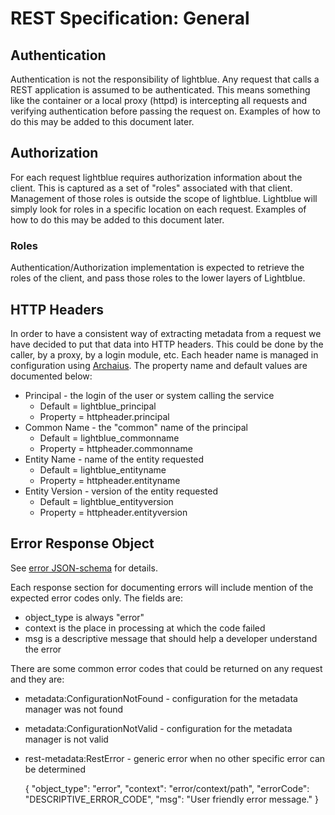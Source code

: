 # REST Specification: General

## Authentication
Authentication is not the responsibility of lightblue.  Any request that calls a REST application is assumed to be authenticated.  This means something like the container or a local proxy (httpd) is intercepting all requests and verifying authentication before passing the request on.  Examples of how to do this may be added to this document later.

## Authorization
For each request lightblue requires authorization information about the client.  This is captured as a set of "roles" associated with that client.  Management of those roles is outside the scope of lightblue.  Lightblue will simply look for roles in a specific location on each request.  Examples of how to do this may be added to this document later.

### Roles
Authentication/Authorization implementation is expected to retrieve the roles of the client, and pass those roles to the lower layers of Lightblue.

## HTTP Headers
In order to have a consistent way of extracting metadata from a request we have decided to put that data into HTTP headers.  This could be done by the caller, by a proxy, by a login module, etc.  Each header name is managed in configuration using [Archaius](https://github.com/Netflix/archaius).  The property name and default values are documented below:
* Principal - the login of the user or system calling the service
    * Default = lightblue_principal
    * Property = httpheader.principal
* Common Name - the "common" name of the principal
    * Default = lightblue_commonname
    * Property = httpheader.commonname
* Entity Name - name of the entity requested
    * Default = lightblue_entityname
    * Property = httpheader.entityname
* Entity Version - version of the entity requested
    * Default = lightblue_entityversion
    * Property = httpheader.entityversion

## Error Response Object
See [error JSON-schema](https://raw.github.com/bserdar/lightblue/master/query-api/src/main/resources/json-schema/error/error.json) for details.

Each response section for documenting errors will include mention of the expected error codes only.  The fields are:
* object_type is always "error"
* context is the place in processing at which the code failed
* msg is a descriptive message that should help a developer understand the error

There are some common error codes that could be returned on any request and they are:
* metadata:ConfigurationNotFound - configuration for the metadata manager was not found
* metadata:ConfigurationNotValid - configuration for the metadata manager is not valid
* rest-metadata:RestError - generic error when no other specific error can be determined

    {
        "object_type": "error",
        "context": "error/context/path",
        "errorCode": "DESCRIPTIVE_ERROR_CODE",
        "msg": "User friendly error message."
    }
